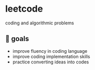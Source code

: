 # leetcode
coding and algorithmic problems

## 🎯 goals

- improve fluency in coding language
- improve coding implementation skills
- practice converting ideas into codes
